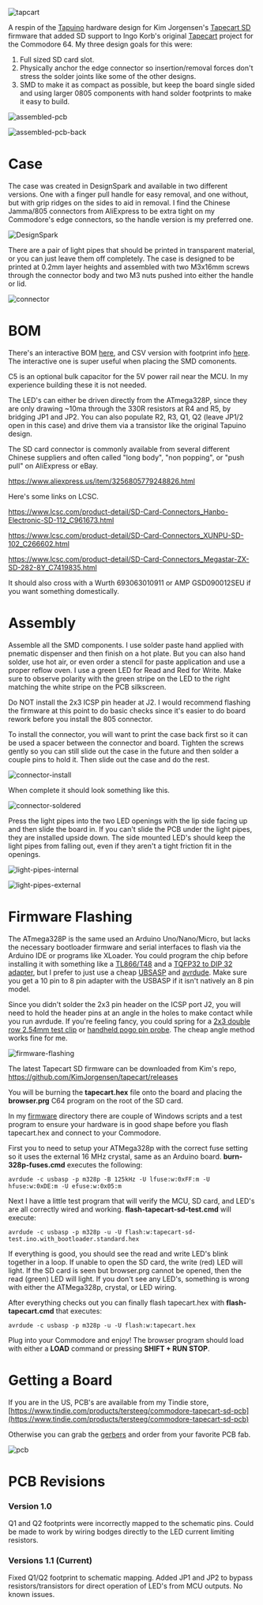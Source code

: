 ![tapcart](docs/tapecart.jpg)

A respin of the [Tapuino](https://github.com/sweetlilmre/tapuino) hardware design for Kim Jorgensen's [Tapecart SD](https://github.com/KimJorgensen/tapecart) firmware that added SD support to Ingo Korb's original [Tapecart](https://github.com/ikorb/tapecart) project for the Commodore 64.  My three design goals for this were:

1. Full sized SD card slot.
2. Physically anchor the edge connector so insertion/removal forces don't stress the solder joints like some of the other designs.
3. SMD to make it as compact as possible, but keep the board single sided and using larger 0805 components with hand solder footprints to make it easy to build.

![assembled-pcb](docs/assembled-pcb.jpg)

![assembled-pcb-back](docs/assembled-pcb-back.jpg)

# Case

The case was created in DesignSpark and available in two different versions.  One with a finger pull handle for easy removal, and one without, but with grip ridges on the sides to aid in removal.  I find the Chinese Jamma/805 connectors from AliExpress to be extra tight on my Commodore's edge connectors, so the handle version is my preferred one.

![DesignSpark](docs/DesignSpark.png)

There are a pair of light pipes that should be printed in transparent material, or you can just leave them off completely. The case is designed to be printed at 0.2mm layer heights and assembled with two M3x16mm screws through the connector body and two M3 nuts pushed into either the handle or lid.

![connector](docs/connector.jpg)

# BOM

There's an interactive BOM [here](https://djtersteegc.github.io/tapecart-sd-vertical/ibom.html), and CSV version with footprint info [here](https://djtersteegc.github.io/tapecart-sd-vertical/bom.csv). The interactive one is super useful when placing the SMD comonents.

C5 is an optional bulk capacitor for the 5V power rail near the MCU.  In my experience building these it is not needed.

The LED's can either be driven directly from the ATmega328P, since they are only drawing ~10ma through the 330R resistors at R4 and R5, by bridging JP1 and JP2. You can also populate R2, R3, Q1, Q2 (leave JP1/2 open in this case) and drive them via a transistor like the original Tapuino design.

The SD card connector is commonly available from several different Chinese suppliers and often called "long body", "non popping", or "push pull" on AliExpress or eBay.

https://www.aliexpress.us/item/3256805779248826.html

Here's some links on LCSC.

https://www.lcsc.com/product-detail/SD-Card-Connectors_Hanbo-Electronic-SD-112_C961673.html

https://www.lcsc.com/product-detail/SD-Card-Connectors_XUNPU-SD-102_C266602.html

https://www.lcsc.com/product-detail/SD-Card-Connectors_Megastar-ZX-SD-282-8Y_C7419835.html

It should also cross with a Wurth 693063010911 or AMP GSD090012SEU if you want something domestically.

# Assembly

Assemble all the SMD components.  I use solder paste hand applied with pnematic dispenser and then finish on a hot plate.  But you can also hand solder, use hot air, or even order a stencil for paste application and use a proper reflow oven. I use a green LED for Read and Red for Write. Make sure to observe polarity with the green stripe on the LED to the right matching the white stripe on the PCB silkscreen.

Do NOT install the 2x3 ICSP pin header at J2.  I would recommend flashing the firmware at this point to do basic checks since it's easier to do board rework before you install the 805 connector.

To install the connector, you will want to print the case back first so it can be used a spacer between the connector and board.  Tighten the screws gently so you can still slide out the case in the future and then solder a couple pins to hold it.  Then slide out the case and do the rest.

![connector-install](docs/connector-install.jpg)

When complete it should look something like this.

![connector-soldered](docs/connector-soldered.jpg)

Press the light pipes into the two LED openings with the lip side facing up and then slide the board in. If you can't slide the PCB under the light pipes, they are installed upside down.  The side mounted LED's should keep the light pipes from falling out, even if they aren't a tight friction fit in the openings.

![light-pipes-internal](docs/light-pipes-internal.jpg)

![light-pipes-external](docs/light-pipes-external.jpg)

# Firmware Flashing

The ATmega328P is the same used an Arduino Uno/Nano/Micro, but lacks the necessary bootloader firmware and serial interfaces to flash via the Arduino IDE or programs like XLoader. You could program the chip before installing it with something like a [TL866/T48](TL866/T48) and a [TQFP32 to DIP 32 adapter](https://www.aliexpress.us/item/2251832227450089.html), but I prefer to just use a cheap [UBSASP](https://www.aliexpress.us/item/2251832600419163.html) and [avrdude](https://github.com/avrdudes/avrdude). Make sure you get a 10 pin to 8 pin adapter with the USBASP if it isn't natively an 8 pin model.

Since you didn't solder the 2x3 pin header on the ICSP port J2, you will need to hold the header pins at an angle in the holes to make contact while you run avrdude.  If you're feeling fancy, you could spring for a [2x3 double row 2.54mm test clip](https://www.aliexpress.us/item/3256805646654844.html) or [handheld pogo pin probe](https://www.aliexpress.us/item/3256805545980544.html).  The cheap angle method works fine for me.

![firmware-flashing](docs/firmware-flashing.jpg)

The latest Tapecart SD firmware can be downloaded from Kim's repo, https://github.com/KimJorgensen/tapecart/releases

You will be burning the **tapecart.hex** file onto the board and placing the **browser.prg** C64 program on the root of the SD card.

In my [firmware](firmware) directory there are couple of Windows scripts and a test program to ensure your hardware is in good shape before you flash tapecart.hex and connect to your Commodore.

First you to need to setup your ATMega328p with the correct fuse setting so it uses the external 16 MHz crystal, same as an Arduino board. **burn-328p-fuses.cmd** executes the following:

`avrdude -c usbasp -p m328p -B 125kHz -U lfuse:w:0xFF:m -U hfuse:w:0xDE:m -U efuse:w:0x05:m`

Next I have a little test program that will verify the MCU, SD card, and LED's are all correctly wired and working.  **flash-tapecart-sd-test.cmd** will execute:

`avrdude -c usbasp -p m328p -u -U flash:w:tapecart-sd-test.ino.with_bootloader.standard.hex`

If everything is good, you should see the read and write LED's blink together in a loop.  If unable to open the SD card, the write (red) LED will light.  If the SD card is seen but browser.prg cannot be opened, then the read (green) LED will light.  If you don't see any LED's, something is wrong with either the ATMega328p, crystal, or LED wiring.

After everything checks out you can finally flash tapecart.hex with **flash-tapecart.cmd** that executes:

`avrdude -c usbasp -p m328p -u -U flash:w:tapecart.hex`

Plug into your Commodore and enjoy!  The browser program should load with either a **LOAD** command or pressing **SHIFT + RUN  STOP**.

# Getting a Board

If you are in the US, PCB's are available from my Tindie store, [https://www.tindie.com/products/tersteeg/commodore-tapecart-sd-pcb](https://www.tindie.com/products/tersteeg/commodore-tapecart-sd-pcb)

Otherwise you can grab the [gerbers](gerbers) and order from your favorite PCB fab.

![pcb](docs/pcb.jpg)

# PCB Revisions

### Version 1.0

Q1 and Q2 footprints were incorrectly mapped to the schematic pins.  Could be made to work by wiring bodges directly to the LED current limiting resistors.

### Versions 1.1 (Current)

Fixed Q1/Q2 footprint to schematic mapping.  Added JP1 and JP2 to bypass resistors/transistors for direct operation of LED's from MCU outputs. No known issues.
